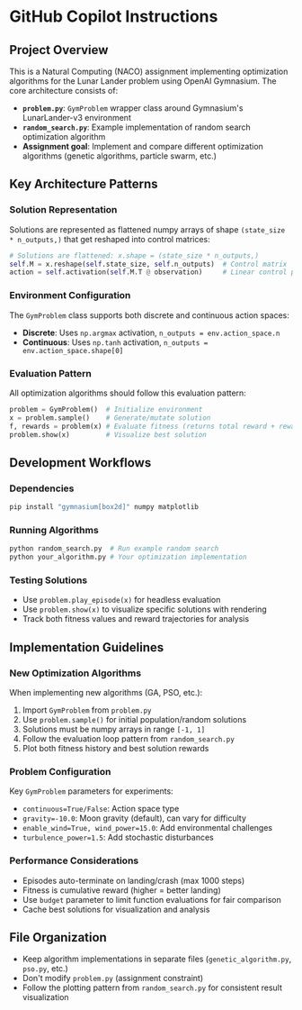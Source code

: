 # GitHub Copilot Instructions

## Project Overview
This is a Natural Computing (NACO) assignment implementing optimization algorithms for the Lunar Lander problem using OpenAI Gymnasium. The core architecture consists of:

- **`problem.py`**: `GymProblem` wrapper class around Gymnasium's LunarLander-v3 environment
- **`random_search.py`**: Example implementation of random search optimization algorithm
- **Assignment goal**: Implement and compare different optimization algorithms (genetic algorithms, particle swarm, etc.)

## Key Architecture Patterns

### Solution Representation
Solutions are represented as flattened numpy arrays of shape `(state_size * n_outputs,)` that get reshaped into control matrices:
```python
# Solutions are flattened: x.shape = (state_size * n_outputs,)
self.M = x.reshape(self.state_size, self.n_outputs)  # Control matrix
action = self.activation(self.M.T @ observation)     # Linear control policy
```

### Environment Configuration
The `GymProblem` class supports both discrete and continuous action spaces:
- **Discrete**: Uses `np.argmax` activation, `n_outputs = env.action_space.n`
- **Continuous**: Uses `np.tanh` activation, `n_outputs = env.action_space.shape[0]`

### Evaluation Pattern
All optimization algorithms should follow this evaluation pattern:
```python
problem = GymProblem()  # Initialize environment
x = problem.sample()    # Generate/mutate solution
f, rewards = problem(x) # Evaluate fitness (returns total reward + reward history)
problem.show(x)         # Visualize best solution
```

## Development Workflows

### Dependencies
```bash
pip install "gymnasium[box2d]" numpy matplotlib
```

### Running Algorithms
```bash
python random_search.py  # Run example random search
python your_algorithm.py # Your optimization implementation
```

### Testing Solutions
- Use `problem.play_episode(x)` for headless evaluation
- Use `problem.show(x)` to visualize specific solutions with rendering
- Track both fitness values and reward trajectories for analysis

## Implementation Guidelines

### New Optimization Algorithms
When implementing new algorithms (GA, PSO, etc.):
1. Import `GymProblem` from `problem.py`
2. Use `problem.sample()` for initial population/random solutions
3. Solutions must be numpy arrays in range `[-1, 1]`
4. Follow the evaluation loop pattern from `random_search.py`
5. Plot both fitness history and best solution rewards

### Problem Configuration
Key `GymProblem` parameters for experiments:
- `continuous=True/False`: Action space type
- `gravity=-10.0`: Moon gravity (default), can vary for difficulty
- `enable_wind=True, wind_power=15.0`: Add environmental challenges
- `turbulence_power=1.5`: Add stochastic disturbances

### Performance Considerations
- Episodes auto-terminate on landing/crash (max 1000 steps)
- Fitness is cumulative reward (higher = better landing)
- Use `budget` parameter to limit function evaluations for fair comparison
- Cache best solutions for visualization and analysis

## File Organization
- Keep algorithm implementations in separate files (`genetic_algorithm.py`, `pso.py`, etc.)
- Don't modify `problem.py` (assignment constraint)
- Follow the plotting pattern from `random_search.py` for consistent result visualization